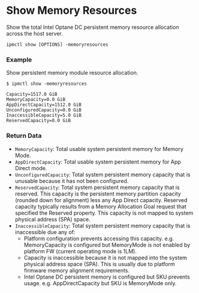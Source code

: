 # Show Memory Resources

Show the total Intel Optane DC persistent memory resource allocation across the host server.

```text
ipmctl show [OPTIONS] -memoryresources
```

### **Example**

Show persistent memory module resource allocation.

```text
$ ipmctl show -memoryresources

Capacity=1517.0 GiB
MemoryCapacity=0.0 GiB
AppDirectCapacity=1512.0 GiB
UnconfiguredCapacity=0.0 GiB
InaccessibleCapacity=5.0 GiB
ReservedCapacity=0.0 GiB
```

### **Return Data**

* `MemoryCapacity`: Total usable system persistent memory for Memory Mode.
* `AppDirectCapacity`: Total usable system persistent memory for App Direct mode.
* `UnconfiguredCapacity`: Total system persistent memory capacity that is unusable because it has not been configured.
* `ReservedCapacity`: Total system persistent memory capacity that is reserved. This capacity is the persistent memory partition capacity \(rounded down for alignment\) less any App Direct capacity. Reserved capacity typically results from a Memory Allocation Goal request that specified the Reserved property. This capacity is not mapped to system physical address \(SPA\) space.
* `InaccessibleCapacity`: Total system persistent memory capacity that is inaccessible due any of:
  * Platform configuration prevents accessing this capacity. e.g. MemoryCapacity is configured but MemoryMode is not enabled by platform FW \(current operating mode is 1LM\).
  * Capacity is inaccessible because it is not mapped into the system physical address space \(SPA\). This is usually due to platform firmware memory alignment requirements.
  * Intel Optane DC persistent memory is configured but SKU prevents usage. e.g. AppDirectCapacity but  SKU is MemoryMode only.

